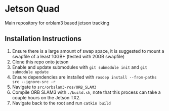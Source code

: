 # Jetson Quad

Main repository for orblam3 based jetson tracking


## Installation Instructions
1. Ensure there is a large amount of swap space, it is suggested to mount a swapfile of a least 10GB+ (tested with 20GB swapfile)
2. Clone this repo onto jetson
3. Enable and update submodules with `git submodule init` and `git submodule update`
4. Ensure dependencies are installed with `rosdep install --from-paths src --ignore-src -r`
5. Navigate to `src/orbslam3-ros/ORB_SLAM3`
6. Compile ORB SLAM3 with `./build.sh`, note that this process can take a couple hours on the Jetson TX2.
7. Navigate back to the root and run `catkin build`

